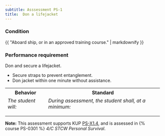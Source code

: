 ```yaml
---
subtitle: Asssessment PS-1
title:  Don a lifejacket
---
```




### Condition

{{ "Aboard ship, or in an approved training course." | markdownify }}

### Performance requirement 

<table width='100%' class='Guidelines'>
 <thead>
 <tr>
     <th class='thirty'>Behavior</th>
     <th class='seventy'>Standard</th>
 </tr>
 <tr>
     <td><em>The student will:</em></td>
     <td><em>During assessment, the student shall, at a minimum:</em></td>
 </tr>
 </thead>
 <tbody>


<!--rowstart-->

Don and secure a lifejacket.

<!--cellbreak-->

*  Secure straps to prevent entanglement.
*  Don jacket within one minute without assistance.

<!--rowend-->


 </tbody>
 </table>



*****

**Note:** This assessment supports KUP [PS-X1.4]({{site.baseurl}}/tables/611.html#PS-X1.4), and is assessed in  {% course  PS-0301 %}  *4/C STCW Personal Survival*. 

